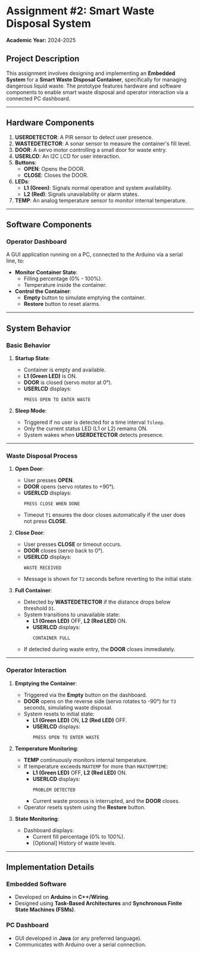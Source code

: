 # Assignment #2: Smart Waste Disposal System  
**Academic Year:** 2024-2025  


## Project Description  
This assignment involves designing and implementing an **Embedded System** for a **Smart Waste Disposal Container**, specifically for managing dangerous liquid waste. The prototype features hardware and software components to enable smart waste disposal and operator interaction via a connected PC dashboard.  

---

## Hardware Components  

1. **USERDETECTOR**: A PIR sensor to detect user presence.  
2. **WASTEDETECTOR**: A sonar sensor to measure the container's fill level.  
3. **DOOR**: A servo motor controlling a small door for waste entry.  
4. **USERLCD**: An I2C LCD for user interaction.  
5. **Buttons**:  
   - **OPEN**: Opens the DOOR.  
   - **CLOSE**: Closes the DOOR.  
6. **LEDs**:  
   - **L1 (Green)**: Signals normal operation and system availability.  
   - **L2 (Red)**: Signals unavailability or alarm states.  
7. **TEMP**: An analog temperature sensor to monitor internal temperature.  

---

## Software Components  

### **Operator Dashboard**  
A GUI application running on a PC, connected to the Arduino via a serial line, to:  
- **Monitor Container State**:  
  - Filling percentage (0% - 100%).  
  - Temperature inside the container.  
- **Control the Container**:  
  - **Empty** button to simulate emptying the container.  
  - **Restore** button to reset alarms.

---

## System Behavior  

### **Basic Behavior**  
1. **Startup State**:  
   - Container is empty and available.  
   - **L1 (Green LED)** is ON.  
   - **DOOR** is closed (servo motor at 0°).  
   - **USERLCD** displays:  
     ```
     PRESS OPEN TO ENTER WASTE
     ```  

2. **Sleep Mode**:  
   - Triggered if no user is detected for a time interval `Tsleep`.  
   - Only the current status LED (L1 or L2) remains ON.  
   - System wakes when **USERDETECTOR** detects presence.

---

### **Waste Disposal Process**  

1. **Open Door**:  
   - User presses **OPEN**.  
   - **DOOR** opens (servo rotates to +90°).  
   - **USERLCD** displays:  
     ```
     PRESS CLOSE WHEN DONE
     ```  
   - Timeout `T1` ensures the door closes automatically if the user does not press **CLOSE**.  

2. **Close Door**:  
   - User presses **CLOSE** or timeout occurs.  
   - **DOOR** closes (servo back to 0°).  
   - **USERLCD** displays:  
     ```
     WASTE RECEIVED
     ```  
   - Message is shown for `T2` seconds before reverting to the initial state.  

3. **Full Container**:  
   - Detected by **WASTEDETECTOR** if the distance drops below threshold `D1`.  
   - System transitions to unavailable state:  
     - **L1 (Green LED)** OFF, **L2 (Red LED)** ON.  
     - **USERLCD** displays:  
       ```
       CONTAINER FULL
       ```  
   - If detected during waste entry, the **DOOR** closes immediately.  

---

### **Operator Interaction**  

1. **Emptying the Container**:  
   - Triggered via the **Empty** button on the dashboard.  
   - **DOOR** opens on the reverse side (servo rotates to -90°) for `T3` seconds, simulating waste disposal.  
   - System resets to initial state:  
     - **L1 (Green LED)** ON, **L2 (Red LED)** OFF.  
     - **USERLCD** displays:  
       ```
       PRESS OPEN TO ENTER WASTE
       ```  

2. **Temperature Monitoring**:  
   - **TEMP** continuously monitors internal temperature.  
   - If temperature exceeds `MAXTEMP` for more than `MAXTEMPTIME`:  
     - **L1 (Green LED)** OFF, **L2 (Red LED)** ON.  
     - **USERLCD** displays:  
       ```
       PROBLEM DETECTED
       ```  
     - Current waste process is interrupted, and the **DOOR** closes.  
   - Operator resets system using the **Restore** button.  

3. **State Monitoring**:  
   - Dashboard displays:  
     - Current fill percentage (0% to 100%).  
     - [Optional] History of waste levels.  

---

## Implementation Details  

### **Embedded Software**  
- Developed on **Arduino** in **C++/Wiring**.  
- Designed using **Task-Based Architectures** and **Synchronous Finite State Machines (FSMs)**.  

### **PC Dashboard**  
- GUI developed in **Java** (or any preferred language).  
- Communicates with Arduino over a serial connection.  
